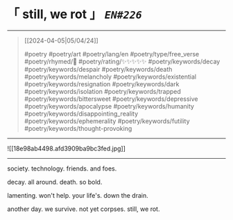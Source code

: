 # &#12300; still, we rot &#12301; *`EN#226`*

---

> [[2024-04-05|05/04/24]]
> 
> #poetry 
> #poetry/art 
> #poetry/lang/en 
> #poetry/type/free_verse 
> #poetry/rhymed/🔴 
> #poetry/rating/✨✨✨✨✨ 
> #poetry/keywords/decay #poetry/keywords/despair #poetry/keywords/death #poetry/keywords/melancholy #poetry/keywords/existential #poetry/keywords/resignation #poetry/keywords/dark #poetry/keywords/isolation #poetry/keywords/trapped #poetry/keywords/bittersweet #poetry/keywords/depressive #poetry/keywords/apocalypse #poetry/keywords/humanity #poetry/keywords/disappointing_reality #poetry/keywords/ephemerality #poetry/keywords/futility #poetry/keywords/thought-provoking 

---

![[18e98ab4498.afd3909ba9bc3fed.jpg]]

---

society.
technology.
friends.
and foes.

decay.
all around.
death.
so bold.

lamenting.
won't help.
your life's.
down the drain.

another day.
we survive.
not yet corpses.
still, we rot.
